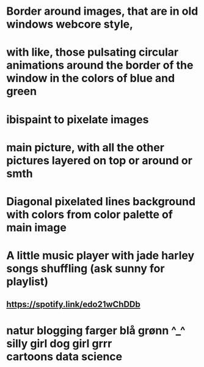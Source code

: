 # Border around images, that are in old windows webcore style, 
# with like, those pulsating circular animations around the border of the window in the colors of blue and green 

# ibispaint to pixelate images

# main picture, with all the other pictures layered on top or around or smth 

# Diagonal pixelated lines background with colors from color palette of main image

# A little music player with jade harley songs shuffling (ask sunny for playlist)
## https://spotify.link/edo21wChDDb

# natur  blogging farger blå grønn  ^_^ silly girl dog girl grrr cartoons data science
